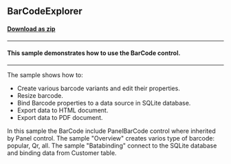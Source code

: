 ## BarCodeExplorer
#### [Download as zip](https://minhaskamal.github.io/DownGit/#/home?url=https://github.com/GrapeCity/ComponentOne-WinForms-Samples/tree/master/Core\BarCode)
____
#### This sample demonstrates how to use the BarCode control.
____
The sample shows how to: 
* Create various barcode variants and edit their properties.
* Resize barcode.
* Bind Barcode properties to a data source in SQLite database.
* Export data to HTML document.
* Export data to PDF document.

In this sample the BarCode include PanelBarCode control where inherited by Panel control.
The sample "Overview" creates varios type of barcode: popular, Qr, all.
The sample "Batabinding" connect to the SQLite database and binding data from Customer table.